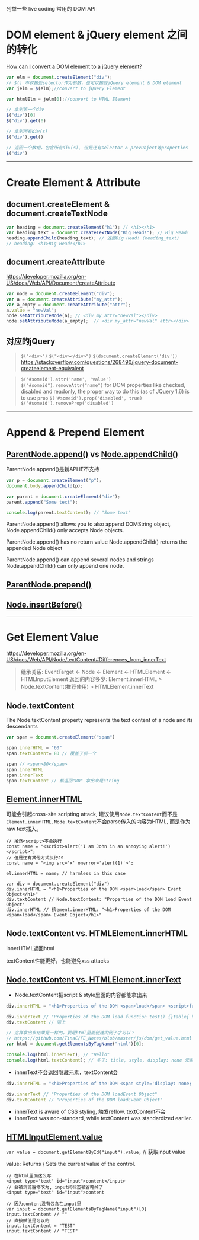 列举一些 live coding 常用的 DOM API

# DOM element & jQuery element 之间的转化

[How can I convert a DOM element to a jQuery element?](https://stackoverflow.com/questions/625936/how-can-i-convert-a-dom-element-to-a-jquery-element)

```js
var elm = document.createElement("div");
// $() 不仅接受selector作为参数，也可以接受jQuery element & DOM element
var jelm = $(elm);//convert to jQuery Element

var htmlElm = jelm[0];//convert to HTML Element

// 拿到第一个div
$("div")[0]
$("div").get(0)

// 拿到所有div(s)
$("div").get()

// 返回一个数组，包含所有div(s), 但是还有selector & prevObject等properties
$("div")
```

---

# Create Element & Attribute

## document.createElement & document.createTextNode

```js
var heading = document.createElement("h1"); // <h1></h1>
var heading_text = document.createTextNode("Big Head!"); // Big Head!
heading.appendChild(heading_text); // 返回Big Head! (heading_text)
// heading: <h1>Big Head!</h1>
```

## document.createAttribute

https://developer.mozilla.org/en-US/docs/Web/API/Document/createAttribute

```js
var node = document.createElement("div");
var a = document.createAttribute("my_attr");
var a_empty = document.createAttribute("attr");
a.value = "newVal";
node.setAttributeNode(a); // <div my_attr="newVal"></div>
node.setAttributeNode(a_empty);  // <div my_attr="newVal" attr></div>
```

## 对应的jQuery

> `$("<div>")`
`$("<div></div>")`
`$(document.createElement('div'))`
https://stackoverflow.com/questions/268490/jquery-document-createelement-equivalent

> `$('#someid').attr('name', 'value')`
`$("#someid").removeAttr("name")`
for DOM properties like checked, disabled and readonly, the proper way to do this (as of JQuery 1.6) is to use `prop`
`$('#someid').prop('disabled', true)`
`$('#someid').removeProp('disabled')`

---

# Append & Prepend Element

## [ParentNode.append()](https://developer.mozilla.org/en-US/docs/Web/API/ParentNode/append) vs [Node.appendChild()](https://developer.mozilla.org/en-US/docs/Web/API/Node/appendChild)

ParentNode.append()是新API IE不支持

```js
var p = document.createElement("p");
document.body.appendChild(p);

var parent = document.createElement("div");
parent.append("Some text");

console.log(parent.textContent); // "Some text"
```

ParentNode.append() allows you to also append DOMString object,
Node.appendChild() only accepts Node objects.

ParentNode.append() has no return value
Node.appendChild() returns the appended Node object

ParentNode.append() can append several nodes and strings
Node.appendChild() can only append one node.

## [ParentNode.prepend()](https://developer.mozilla.org/en-US/docs/Web/API/ParentNode/prepend)

## [Node.insertBefore()](https://developer.mozilla.org/en-US/docs/Web/API/Node/insertBefore)

---

# Get Element Value

https://developer.mozilla.org/en-US/docs/Web/API/Node/textContent#Differences_from_innerText

> 继承关系:
EventTarget <- Node <- Element <- HTMLElement <- HTMLInputElement
返回的内容多少:
Element.innerHTML > Node.textContent(推荐使用) > HTMLElement.innerText

## Node.textContent

The Node.textContent property represents the text content of a node and its descendants

```js
var span = document.createElement("span")

span.innerHTML = "60"
span.textContent= 80 // 覆盖了前一个

span // <span>80</span>
span.innerHTML
span.innerText
span.textContent // 都返回"80" 拿出来是string
```

## [Element.innerHTML](https://developer.mozilla.org/en-US/docs/Web/API/Element/innerHTML)

可能会引起cross-site scripting attack, 建议使用`Node.textContent`而不是`Element.innerHTML`, `Node.textContent`不会parse传入的内容为HTML, 而是作为raw text插入。

```JS
// 虽然<script>不会执行
const name = "<script>alert('I am John in an annoying alert!')</script>";
// 但是还有其他方式执行JS
const name = "<img src='x' onerror='alert(1)'>";

el.innerHTML = name; // harmless in this case

var div = document.createElement("div")
div.innerHTML = "<h1>Properties of the DOM <span>load</span> Event Object</h1>"
div.textContent // Node.textContent: "Properties of the DOM load Event Object"
div.innerHTML // Element.innerHTML: "<h1>Properties of the DOM <span>load</span> Event Object</h1>"
```

## Node.textContent vs. HTMLElement.innerHTML

innerHTML返回html

textContent性能更好，也能避免xss attacks

## [Node.textContent vs. HTMLElement.innerText](https://stackoverflow.com/questions/35213147/difference-between-textcontent-vs-innertext)

*  Node.textContent把script & style里面的内容都能拿出来

```js
div.innerHTML = "<h1>Properties of the DOM <span>load</span> <script>function test() {}</script><style>table{ border-collapse: collapse;}</style>  Event Object</h1>"

div.innerText // "Properties of the DOM load function test() {}table{ border-collapse: collapse;}  Event Object"
div.textContent // 同上

// 这样拿出来结果是一样的，要是html里面创建的例子才可以？
// https://github.com/TinaC/FE_Notes/blob/master/js/dom/get_value.html
var html = document.getElementsByTagName("html")[0];

console.log(html.innerText); // "Hello"
console.log(html.textContent); // 多了: title, style, display: none 元素
```

*  innerText不会返回隐藏元素，textContent会

```js
div.innerHTML = "<h1>Properties of the DOM <span style='display: none;'>load</span>Event Object</h1>"

div.innerText // "Properties of the DOM loadEvent Object"
div.textContent // "Properties of the DOM loadEvent Object"
```

*  innerText is aware of CSS styling, 触发reflow. textContent不会
*  innerText was non-standard, while textContent was standardized earlier.

## [HTMLInputElement.value](https://developer.mozilla.org/en-US/docs/Web/API/HTMLInputElement#Properties)

`var value = document.getElementById("input").value;` // 获取input value

value: Returns / Sets the current value of the control.

```JS
// 在html里面这么写
<input type='text' id="input">content</input>
// 会被浏览器修改为, input闭标签被省略掉了
<input type="text" id="input">content

// 因为content没有包含在input里
var input = document.getElementsByTagName("input")[0]
input.textContent // ""
// 直接赋值是可以的
input.textContent = "TEST"
input.textContent // "TEST"
```
